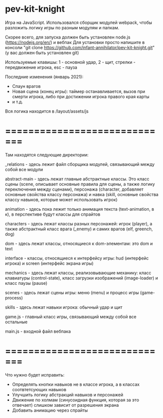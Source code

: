 # pev-kit-knight
Игра на JavaScript. 
Использовался сборщик модулей webpack, чтобы разложить логику игры по разным модулям и папкам.

Скорее всего, для запуска должен быть установлен node.js (https://nodejs.org/en/) и вебпак 
Для установки просто напишите в консоли "git clone https://github.com/infant-annihilator/pev-kit-knight.git" (у вас должен быть установлен git)
 
Используемые клавишы: 1 - основной удар, 2 - щит, стрелки - передвижение игрока, esc - пауза

Последние изменения (январь 2021):
- Спаун врагов
- Новая сцена (конец игры): таймер останавливается, вызов при смерти игрока, либо при достижении игрока правого края карты
- и т.д.

Вся логика находится в /layout/assets/js

=============================
=============================

Там находятся следующие директории:


_relations - здесь лежит файл сборщика модулей, связывающий между собой все модули

abstract-main - здесь лежат главные абстрактные классы. Это класс сцены (scene, описывает основные правила для сцены, а также логику переключения между сценами), персонажа (character, добавляет основные свойства классу персонажа) и навка (skill, основные свойства классу навыков, которые может использовать игрок)

animation - здесь пока лежит только анимация текста (text-animation, в к), в перспективе будут классы для спрайтов

characters - здесь лежат классы разных персонажей: игрок (player), а также абстрактный класс врага (_enemy) и самих врагов (elf, greench, dog)

dom - здесь лежат классы, относящиеся к dom-элементам: это dom и text

interface - классы, относящиеся к интерфейсу игры: hud (интерфейс игрока) и screen (интерфейс экрана игры)

mechanics - здесь лежат классы, реализовывающие механику: класс клавиатуры (control-state), класс загрузки изображений (image-loader) и класс паузы (pause)

scenes - здесь лежат сцены игры: меню (menu) и процесс игры (game-process)

skills - здесь лежат навыки игрока: обычный удар и щит

game.js - главный класс игры, связывающий между собой все остальные

main.js - входной файл вебпака

=============================
=============================

Что нужно будет исправить:
- Определять кнопки навыков не в классе игрока, а в классах соотвтетсующих навыков 
- Улучшить логику абстракций навыков и персонажей
- Движение по холмам (синусоидная функция, которая за это отвечает) слишком зависит от разрешения экрана
- Добавить анимацию через спрайты
